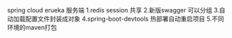 
spring cloud erueka 服务端
1.redis session 共享
2.新版swagger 可以分组
3.自动加载配置文件封装成对象
4.spring-boot-devtools 热部署自动重启项目
5.不同环境的maven打包
